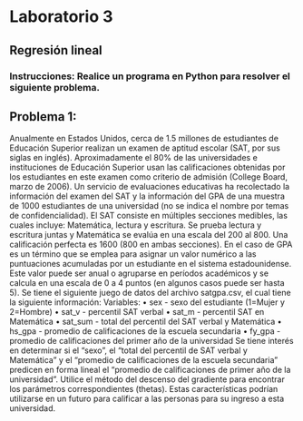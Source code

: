 
# Laboratorio 3
## Regresión lineal
### Instrucciones: Realice un programa en Python para resolver el siguiente problema.
## Problema 1:
Anualmente en Estados Unidos, cerca de 1.5 millones de estudiantes de Educación
Superior realizan un examen de aptitud escolar (SAT, por sus siglas en inglés).
Aproximadamente el 80% de las universidades e instituciones de Educación Superior usan las
calificaciones obtenidas por los estudiantes en este examen como criterio de admisión (College
Board, marzo de 2006).
Un servicio de evaluaciones educativas ha recolectado la información del examen del
SAT y la información del GPA de una muestra de 1000 estudiantes de una universidad (no se
indica el nombre por temas de confidencialidad). El SAT consiste en múltiples secciones
medibles, las cuales incluye: Matemática, lectura y escritura. Se prueba lectura y escritura juntas
y Matemática se evalúa en una escala del 200 al 800. Una calificación perfecta es 1600 (800 en
ambas secciones). En el caso de GPA es un término que se emplea para asignar un valor
numérico a las puntuaciones acumuladas por un estudiante en el sistema estadounidense. Este
valor puede ser anual o agruparse en períodos académicos y se calcula en una escala de 0 a 4
puntos (en algunos casos puede ser hasta 5).
Se tiene el siguiente juego de datos del archivo satgpa.csv, el cual tiene la siguiente
información:
Variables:
• sex - sexo del estudiante (1=Mujer y 2=Hombre)
• sat_v - percentil SAT verbal
• sat_m - percentil SAT en Matemática
• sat_sum - total del percentil del SAT verbal y Matemática
• hs_gpa - promedio de calificaciones de la escuela secundaria
• fy_gpa - promedio de calificaciones del primer año de la universidad
Se tiene interés en determinar si el “sexo”, el “total del percentil de SAT verbal y Matemática”
y el “promedio de calificaciones de la escuela secundaria” predicen en forma lineal el “promedio
de calificaciones de primer año de la universidad”. Utilice el método del descenso del gradiente
para encontrar los parámetros correspondientes (thetas). Estas características podrían utilizarse
en un futuro para calificar a las personas para su ingreso a esta universidad.
